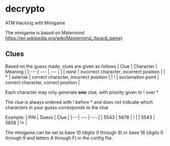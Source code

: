 # decrypto
ATM Hacking with Minigame

The minigame is based on Matermind
https://en.wikipedia.org/wiki/Mastermind_(board_game)

## Clues
Based on the guess made, clues are given as follows
| Clue | Character | Meaning |
|:---:| --- | --- |
|  | *none* | incorrect character, incorrect position |
| * | asterisk | correct character, incorrect position |
| ! | exclamation point | correct character, correct position |

Each character may only generate **one** clue, with priority given to ! over *

The clue is always ordered with ! before * and does not indicate which characters in your guess corresponds to the clue

Example:
| PIN | Guess | Clue |
|---| --- | --- |
| 5543 | 5678 | ! |
| 5543 | 5658 | !* |


The minigame can be set to base 10 (digits 0 through 9) or base 16 (digits 0 through 9 and letters A through F) in the config file.
